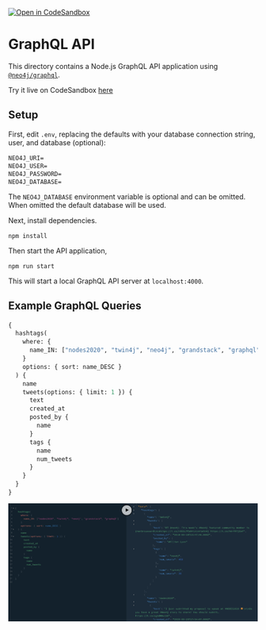[![Open in CodeSandbox](https://img.shields.io/badge/Open%20in-CodeSandbox-blue?style=flat-square&logo=codesandbox)](https://codesandbox.io/s/github/neo4j-graph-examples/twitter-v2/tree/main/graphql?file=/schema.graphql)

# GraphQL API

This directory contains a Node.js GraphQL API application using [`@neo4j/graphql`](https://www.npmjs.com/package/@neo4j/graphql).

Try it live on CodeSandbox [here](https://codesandbox.io/s/github/neo4j-graph-examples/twitter-v2/tree/main/graphql?file=/schema.graphql)

## Setup

First, edit `.env`, replacing the defaults with your database connection string, user, and database (optional):

```
NEO4J_URI=
NEO4J_USER=
NEO4J_PASSWORD=
NEO4J_DATABASE=
```

The `NEO4J_DATABASE` environment variable is optional and can be omitted. When omitted the default database will be used.

Next, install dependencies.

```
npm install
```

Then start the API application,

```
npm run start
```

This will start a local GraphQL API server at `localhost:4000`.

## Example GraphQL Queries

```GraphQL
{
  hashtags(
    where: {
      name_IN: ["nodes2020", "twin4j", "neo4j", "grandstack", "graphql"]
    }
    options: { sort: name_DESC }
  ) {
    name
    tweets(options: { limit: 1 }) {
      text
      created_at
      posted_by {
        name
      }
      tags {
        name
        num_tweets
      }
    }
  }
}
```

![](img/playground1.png)
